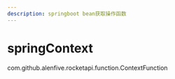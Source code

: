 ```yaml
---
description: springboot bean获取操作函数
---
```


# springContext

com.github.alenfive.rocketapi.function.ContextFunction

